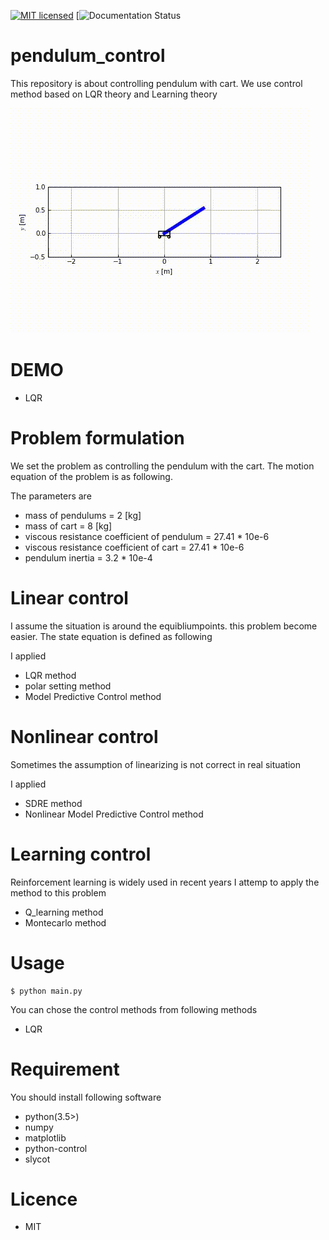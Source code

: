 [![MIT licensed](https://img.shields.io/badge/license-MIT-blue.svg)](LICENSE)
[![Documentation Status](https://travis-ci.org/Shunichi09/pendulum_control.svg?branch=master)

# pendulum_control
This repository is about controlling pendulum with cart. We use control method based on LQR theory and Learning theory

![original_simulation](https://github.com/Shunichi09/pendulum_control/blob/demo_gifs/pendulum_1.gif)

# DEMO
- LQR


# Problem formulation
We set the problem as controlling the pendulum with the cart.
The motion equation of the problem is as following.



The parameters are 

- mass of pendulums = 2 [kg]
- mass of cart = 8 [kg]
- viscous resistance coefficient of pendulum = 27.41 * 10e-6
- viscous resistance coefficient of cart = 27.41 * 10e-6
- pendulum inertia = 3.2 * 10e-4 

# Linear control
I assume the situation is around the equibliumpoints.
this problem become easier.
The state equation is defined as following

I applied 
- LQR method
- polar setting method
- Model Predictive Control method

# Nonlinear control
Sometimes the assumption of linearizing is not correct in real situation

I applied 
- SDRE method
- Nonlinear Model Predictive Control method

# Learning control
Reinforcement learning is widely used in recent years
I attemp to apply the method to this problem

- Q_learning method
- Montecarlo method

# Usage

```
$ python main.py
```

You can chose the control methods from following methods

- LQR

# Requirement
You should install following software

- python(3.5>)
- numpy
- matplotlib
- python-control
- slycot

# Licence
- MIT

